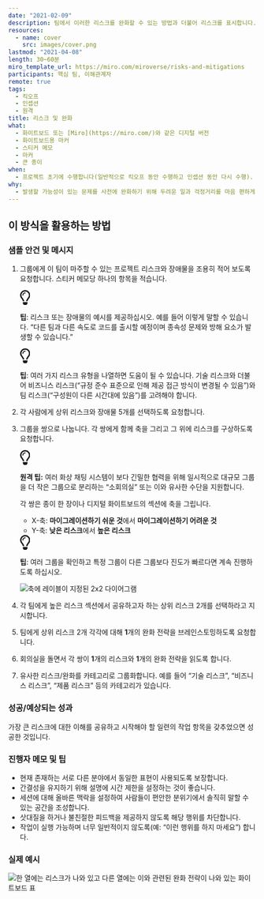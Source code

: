 ```yaml
---
date: "2021-02-09"
description: 팀에서 이러한 리스크를 완화할 수 있는 방법과 더불어 리스크를 표시합니다.
resources:
  - name: cover
    src: images/cover.png
lastmod: "2021-04-08"
length: 30~60분
miro_template_url: https://miro.com/miroverse/risks-and-mitigations
participants: 핵심 팀, 이해관계자
remote: true
tags:
  - 킥오프
  - 인셉션
  - 원격
title: 리스크 및 완화
what:
  - 화이트보드 또는 [Miro](https://miro.com/)와 같은 디지털 버전
  - 화이트보드용 마커
  - 스티커 메모
  - 마커
  - 큰 종이
when:
  - 프로젝트 초기에 수행합니다(일반적으로 킥오프 동안 수행하고 인셉션 동안 다시 수행).
why:
  - 발생할 가능성이 있는 문제를 사전에 완화하기 위해 두려운 일과 걱정거리를 마음 편하게 공유하는 포럼을 만들기 위해 이 활동을 수행합니다. 이 세션을 통해 팀은 리스크를 예방하기 위해 사용할 수 있는 우선순위가 지정된 작업 항목 목록을 만듭니다.
---
```


<h2 id="how-to-use-this-method">이 방식을 활용하는
방법</h2>

<div class="bg-gray-dark p-lg-5 p-3 mb-4"><div
class="col-lg-9"><h3
id="sample-agenda--prompts">샘플 안건 및 메시지</h3>

<ol>

<li>

<p>그룹에게 이 팀이 마주할 수 있는 프로젝트 리스크와 장애물을 조용히 적어 보도록 요청합니다. 스티커 메모당
하나의 항목을 적습니다.</p>

<div class="callout td-box--gray-darkest p-3 my-5
border-bottom border-right border-left border-top row"><div
class="col-1 row align-items-center
justify-content-center"><svg height="30"
aria-hidden="true" focusable="false"
data-prefix="far" data-icon="lightbulb"
role="img" xmlns="http://www.w3.org/2000/svg"
viewBox="0 0 352 512" class="svg-inline--fa
fa-lightbulb"><path fill="currentColor"
d="M176 80c-52.94 0-96 43.06-96 96 0 8.84 7.16 16 16 16s16-7.16
16-16c0-35.3 28.72-64 64-64 8.84 0 16-7.16 16-16s-7.16-16-16-16zM96.06
459.17c0 3.15.93 6.22 2.68 8.84l24.51 36.84c2.97 4.46 7.97 7.14 13.32
7.14h78.85c5.36 0 10.36-2.68 13.32-7.14l24.51-36.84c1.74-2.62 2.67-5.7
2.68-8.84l.05-43.18H96.02l.04 43.18zM176 0C73.72 0 0 82.97 0 176c0
44.37 16.45 84.85 43.56 115.78 16.64 18.99 42.74 58.8 52.42
92.16v.06h48v-.12c-.01-4.77-.72-9.51-2.15-14.07-5.59-17.81-22.82-64.77-62.17-109.67-20.54-23.43-31.52-53.15-31.61-84.14-.2-73.64
59.67-128 127.95-128 70.58 0 128 57.42 128 128 0 30.97-11.24
60.85-31.65 84.14-39.11 44.61-56.42 91.47-62.1 109.46a47.507 47.507 0
0 0-2.22 14.3v.1h48v-.05c9.68-33.37 35.78-73.18 52.42-92.16C335.55
260.85 352 220.37 352 176 352 78.8 273.2 0 176 0z"
class=""></path></svg></div><div
class="col-11"><p><strong>팁</strong>:
리스크 또는 장애물의 예시를 제공하십시오. 예를 들어 이렇게 말할 수 있습니다. “다른 팀과 다른 속도로 코드를 출시할
예정이며 종속성 문제와 방해 요소가 발생할 수 있습니다.”</p></div></div>

<div class="callout td-box--gray-darkest p-3 my-5
border-bottom border-right border-left border-top row"><div
class="col-1 row align-items-center
justify-content-center"><svg height="30"
aria-hidden="true" focusable="false"
data-prefix="far" data-icon="lightbulb"
role="img" xmlns="http://www.w3.org/2000/svg"
viewBox="0 0 352 512" class="svg-inline--fa
fa-lightbulb"><path fill="currentColor"
d="M176 80c-52.94 0-96 43.06-96 96 0 8.84 7.16 16 16 16s16-7.16
16-16c0-35.3 28.72-64 64-64 8.84 0 16-7.16 16-16s-7.16-16-16-16zM96.06
459.17c0 3.15.93 6.22 2.68 8.84l24.51 36.84c2.97 4.46 7.97 7.14 13.32
7.14h78.85c5.36 0 10.36-2.68 13.32-7.14l24.51-36.84c1.74-2.62 2.67-5.7
2.68-8.84l.05-43.18H96.02l.04 43.18zM176 0C73.72 0 0 82.97 0 176c0
44.37 16.45 84.85 43.56 115.78 16.64 18.99 42.74 58.8 52.42
92.16v.06h48v-.12c-.01-4.77-.72-9.51-2.15-14.07-5.59-17.81-22.82-64.77-62.17-109.67-20.54-23.43-31.52-53.15-31.61-84.14-.2-73.64
59.67-128 127.95-128 70.58 0 128 57.42 128 128 0 30.97-11.24
60.85-31.65 84.14-39.11 44.61-56.42 91.47-62.1 109.46a47.507 47.507 0
0 0-2.22 14.3v.1h48v-.05c9.68-33.37 35.78-73.18 52.42-92.16C335.55
260.85 352 220.37 352 176 352 78.8 273.2 0 176 0z"
class=""></path></svg></div><div
class="col-11"><p><strong>팁</strong>:
여러 가지 리스크 유형을 나열하면 도움이 될 수 있습니다. 기술 리스크와 더불어 비즈니스 리스크(“규정 준수 표준으로 인해
제공 접근 방식이 변경될 수 있음”)와 팀 리스크(“구성원이 다른 시간대에 있음”)를 고려해야
합니다.</p></div></div>

</li>

<li>

<p>각 사람에게 상위 리스크와 장애물 5개를 선택하도록 요청합니다.</p>

</li>

<li>

<p>그룹을 쌍으로 나눕니다. 각 쌍에게 함께 축을 그리고 그 위에 리스크를 구상하도록
요청합니다.</p>

<div class="callout td-box--gray-darkest p-3 my-5
border-bottom border-right border-left border-top row"><div
class="col-1 row align-items-center
justify-content-center"><svg height="30"
aria-hidden="true" focusable="false"
data-prefix="far" data-icon="lightbulb"
role="img" xmlns="http://www.w3.org/2000/svg"
viewBox="0 0 352 512" class="svg-inline--fa
fa-lightbulb"><path fill="currentColor"
d="M176 80c-52.94 0-96 43.06-96 96 0 8.84 7.16 16 16 16s16-7.16
16-16c0-35.3 28.72-64 64-64 8.84 0 16-7.16 16-16s-7.16-16-16-16zM96.06
459.17c0 3.15.93 6.22 2.68 8.84l24.51 36.84c2.97 4.46 7.97 7.14 13.32
7.14h78.85c5.36 0 10.36-2.68 13.32-7.14l24.51-36.84c1.74-2.62 2.67-5.7
2.68-8.84l.05-43.18H96.02l.04 43.18zM176 0C73.72 0 0 82.97 0 176c0
44.37 16.45 84.85 43.56 115.78 16.64 18.99 42.74 58.8 52.42
92.16v.06h48v-.12c-.01-4.77-.72-9.51-2.15-14.07-5.59-17.81-22.82-64.77-62.17-109.67-20.54-23.43-31.52-53.15-31.61-84.14-.2-73.64
59.67-128 127.95-128 70.58 0 128 57.42 128 128 0 30.97-11.24
60.85-31.65 84.14-39.11 44.61-56.42 91.47-62.1 109.46a47.507 47.507 0
0 0-2.22 14.3v.1h48v-.05c9.68-33.37 35.78-73.18 52.42-92.16C335.55
260.85 352 220.37 352 176 352 78.8 273.2 0 176 0z"
class=""></path></svg></div><div
class="col-11"><p><strong>원격
팁:</strong> 여러 화상 채팅 시스템이 보다 긴밀한 협력을 위해 일시적으로 대규모 그룹을 더 작은 그룹으로
분리하는 “소회의실” 또는 이와 유사한 수단을 지원합니다.</p></div></div>

<p>각 쌍은 종이 한 장이나 디지털 화이트보드의 섹션에 축을 그립니다.</p>

<ul>

<li>X-축: <strong>마이그레이션하기 쉬운 것</strong>에서
<strong>마이그레이션하기 어려운 것</strong></li>

<li>Y-축: <strong>낮은 리스크</strong>에서 <strong>높은
리스크</strong></li>

</ul>

<div class="callout td-box--gray-darkest p-3 my-5
border-bottom border-right border-left border-top row"><div
class="col-1 row align-items-center
justify-content-center"><svg height="30"
aria-hidden="true" focusable="false"
data-prefix="far" data-icon="lightbulb"
role="img" xmlns="http://www.w3.org/2000/svg"
viewBox="0 0 352 512" class="svg-inline--fa
fa-lightbulb"><path fill="currentColor"
d="M176 80c-52.94 0-96 43.06-96 96 0 8.84 7.16 16 16 16s16-7.16
16-16c0-35.3 28.72-64 64-64 8.84 0 16-7.16 16-16s-7.16-16-16-16zM96.06
459.17c0 3.15.93 6.22 2.68 8.84l24.51 36.84c2.97 4.46 7.97 7.14 13.32
7.14h78.85c5.36 0 10.36-2.68 13.32-7.14l24.51-36.84c1.74-2.62 2.67-5.7
2.68-8.84l.05-43.18H96.02l.04 43.18zM176 0C73.72 0 0 82.97 0 176c0
44.37 16.45 84.85 43.56 115.78 16.64 18.99 42.74 58.8 52.42
92.16v.06h48v-.12c-.01-4.77-.72-9.51-2.15-14.07-5.59-17.81-22.82-64.77-62.17-109.67-20.54-23.43-31.52-53.15-31.61-84.14-.2-73.64
59.67-128 127.95-128 70.58 0 128 57.42 128 128 0 30.97-11.24
60.85-31.65 84.14-39.11 44.61-56.42 91.47-62.1 109.46a47.507 47.507 0
0 0-2.22 14.3v.1h48v-.05c9.68-33.37 35.78-73.18 52.42-92.16C335.55
260.85 352 220.37 352 176 352 78.8 273.2 0 176 0z"
class=""></path></svg></div><div
class="col-11"><p><strong>팁</strong>:
여러 그룹을 확인하고 특정 그룹이 다른 그룹보다 진도가 빠르다면 계속 진행하도록
하십시오.</p></div></div>

<p><img
src="/practices/risks-and-mitigations/images/step-3.png"
alt="축에 레이블이 지정된 2x2 다이어그램"  /></p>

</li>

<li>

<p>각 팀에게 높은 리스크 섹션에서 공유하고자 하는 상위 리스크 2개를 선택하라고 지시합니다.</p>

</li>

<li>

<p>팀에게 상위 리스크 2개 각각에 대해 <strong>1</strong>개의 완화 전략을
브레인스토밍하도록 요청합니다.</p>

</li>

<li>

<p>회의실을 돌면서 각 쌍이 <strong>1</strong>개의 리스크와
<strong>1</strong>개의 완화 전략을 읽도록 합니다.</p>

</li>

<li>

<p>유사한 리스크/완화를 카테고리로 그룹화합니다. 예를 들어 “기술 리스크”, “비즈니스 리스크”, “제품
리스크” 등의 카테고리가 있습니다.</p>

</li>

</ol>

</div></div>

<div class="bg-gray-dark p-lg-5 p-3 mb-4"><div
class="col-lg-9"><h3
id="successexpected-outcomes">성공/예상되는 성과</h3>

<p>가장 큰 리스크에 대한 이해를 공유하고 시작해야 할 일련의 작업 항목을 갖추었으면 성공한
것입니다.</div></div>

<div class="bg-gray-dark p-lg-5 p-3 mb-4"><div
class="col-lg-9"><h3
id="facilitator-notes--tips">진행자 메모 및 팁</h3>

<ul>

<li>현재 존재하는 서로 다른 분야에서 동일한 표현이 사용되도록 보장합니다.</li>

<li>간결성을 유지하기 위해 설명에 시간 제한을 설정하는 것이 좋습니다.</li>

<li>세션에 대해 올바른 맥락을 설정하여 사람들이 편안한 분위기에서 솔직히 말할 수 있는 공간을
조성합니다.</li>

<li>삿대질을 하거나 불친절한 피드백을 제공하지 않도록 해당 행위를 차단합니다.</li>

<li>작업이 실행 가능하며 너무 일반적이지 않도록(예: “이런 행위를 하지 마세요”) 합니다.</li>

</ul>

</div></div>

<div class="bg-gray-dark p-lg-5 p-3 mb-4"><div
class="col-lg-9"><h3
id="real-world-examples">실제 예시</h3>

<p><img
src="/practices/risks-and-mitigations/images/example-2.jpg"
alt="한 열에는 리스크가 나와 있고 다른 열에는 이와 관련된 완화 전략이 나와 있는 화이트보드 표"
/></div></div>
